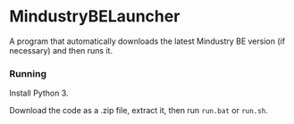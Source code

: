 # MindustryBELauncher
A program that automatically downloads the latest Mindustry BE version (if necessary) and then runs it.

### Running
Install Python 3.

Download the code as a .zip file, extract it, then run `run.bat` or `run.sh`.
